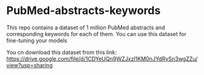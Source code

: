 # PubMed-abstracts-keywords
This repo contains a dataset of 1 million PubMed abstracts and corresponding keywords for each of them. You can use this dataset for fine-tuning your models

You cn download this dataset from this link: https://drive.google.com/file/d/1CDYeUQn9WZJxzl1KM0nJYdRySn3wgZZu/view?usp=sharing
